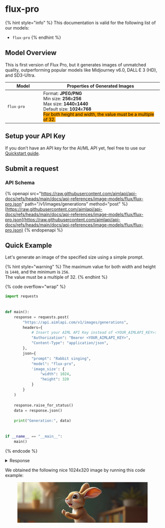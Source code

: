 # flux-pro

{% hint style="info" %}
This documentation is valid for the following list of our models:

* `flux-pro`
{% endhint %}

## Model Overview

This is first version of Flux Pro, but it generates images of unmatched quality, outperforming popular models like Midjourney v6.0, DALL·E 3 (HD), and SD3-Ultra.&#x20;

<table data-full-width="true"><thead><tr><th width="149">Model</th><th width="593">Properties of Generated Images</th></tr></thead><tbody><tr><td><code>flux-pro</code></td><td>Format: <strong>JPEG/PNG</strong><br>Min size: <strong>256</strong>x<strong>256</strong><br>Max size: <strong>1440</strong>x<strong>1440</strong><br>Default size: <strong>1024</strong>x<strong>768</strong><br><mark style="background-color:orange;">For both height and width, the value must be a multiple of 32.</mark></td></tr></tbody></table>



## Setup your API Key

If you don’t have an API key for the AI/ML API yet, feel free to use our [Quickstart guide](https://docs.aimlapi.com/quickstart/setting-up).

## Submit a request

### API Schema

{% openapi src="https://raw.githubusercontent.com/aimlapi/api-docs/refs/heads/main/docs/api-references/image-models/flux/flux-pro.json" path="/v1/images/generations" method="post" %}
[https://raw.githubusercontent.com/aimlapi/api-docs/refs/heads/main/docs/api-references/image-models/flux/flux-pro.json](https://raw.githubusercontent.com/aimlapi/api-docs/refs/heads/main/docs/api-references/image-models/flux/flux-pro.json)
{% endopenapi %}



## Quick Example

Let's generate an image of the specified size using a simple prompt.

{% hint style="warning" %}
The maximum value for both width and height is `1440`, and the minimum is `256`. \
The value must be a multiple of 32.
{% endhint %}

{% code overflow="wrap" %}
```python
import requests


def main():
    response = requests.post(
        "https://api.aimlapi.com/v1/images/generations",
        headers={
            # Insert your AIML API Key instead of <YOUR_AIMLAPI_KEY>:
            "Authorization": "Bearer <YOUR_AIMLAPI_KEY>",
            "Content-Type": "application/json",
        },
        json={
            "prompt": "Rabbit singing",
            "model": "flux-pro",
            'image_size': {
                "width": 1024,
                "height": 320
            }
        }
    )

    response.raise_for_status()
    data = response.json()

    print("Generation:", data)


if __name__ == "__main__":
    main()

```
{% endcode %}

<details>

<summary>Response</summary>

{% code overflow="wrap" %}
```json
Generation: {'images': [{'url': '
https://cdn.aimlapi.com/squirrel/files/penguin/xbv7ajizigDvmBpUEd4Gl_48c13ea3ffda4164b124ac5b84cdf9d3.jpg
', 'width': 1024, 'height': 320, 'content_type': 'image/jpeg'}], 'timings': {}, 'seed': 782392770, 'has_nsfw_concepts': [False], 'prompt': 'Rabbit singing'}
```
{% endcode %}

</details>

We obtained the following nice 1024x320 image by running this code example:

<figure><img src="../../../.gitbook/assets/xbv7ajizigDvmBpUEd4Gl_48c13ea3ffda4164b124ac5b84cdf9d3.jpg" alt=""><figcaption></figcaption></figure>
